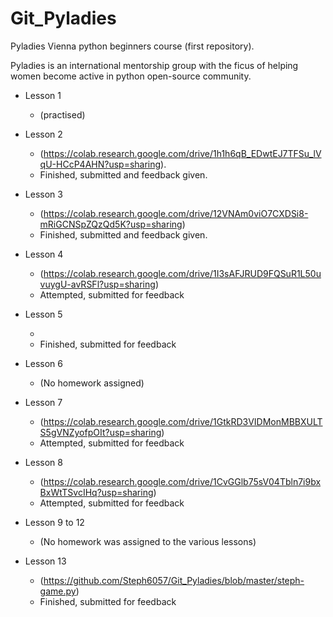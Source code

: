 # Git_Pyladies

Pyladies Vienna python beginners course (first repository).

Pyladies is an international mentorship group with the ficus of helping women become active in python open-source community.

* Lesson 1

  * (practised)

* Lesson 2

  * (https://colab.research.google.com/drive/1h1h6qB_EDwtEJ7TFSu_lVqU-HCcP4AHN?usp=sharing).
   * Finished, submitted and feedback given.
   
* Lesson 3 

  * (https://colab.research.google.com/drive/12VNAm0viO7CXDSi8-mRiGCNSpZQzQd5K?usp=sharing)
  * Finished, submitted and feedback given.

* Lesson 4

  * (https://colab.research.google.com/drive/1I3sAFJRUD9FQSuR1L50uvuygU-avRSFl?usp=sharing)
  * Attempted, submitted for feedback

* Lesson 5

  * 
  * Finished, submitted for feedback

* Lesson 6

  * (No homework assigned)

* Lesson 7

  * (https://colab.research.google.com/drive/1GtkRD3VIDMonMBBXULTS5gVNZyofpOIt?usp=sharing)
  * Attempted, submitted for feedback

* Lesson 8

  * (https://colab.research.google.com/drive/1CvGGlb75sV04Tbln7i9bxBxWtTSvcIHq?usp=sharing)
  * Attempted, submitted for feedback

* Lesson 9 to 12

  * (No homework was assigned to the various lessons)

* Lesson 13

  * (https://github.com/Steph6057/Git_Pyladies/blob/master/steph-game.py)
  * Finished, submitted for feedback








